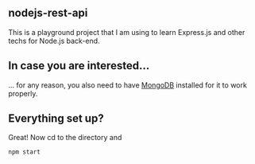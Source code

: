 
## nodejs-rest-api
This is a playground project that I am using to learn Express.js and other techs for Node.js back-end.


## In case you are interested...
... for any reason, you also need to have [MongoDB](https://www.mongodb.com/download-center/community) installed for it to work properly.

## Everything set up?
Great! Now cd to the directory and

    npm start

